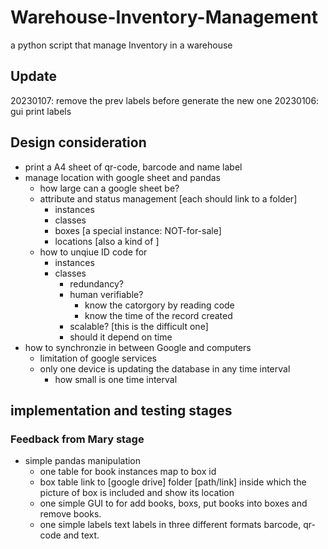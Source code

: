 # Warehouse-Inventory-Management
a python script that manage Inventory in a warehouse

## Update
20230107: remove the prev labels before generate the new one
20230106: gui print labels

## Design consideration
- print a A4 sheet of qr-code, barcode and name label
- manage location with google sheet and pandas
  - how large can a google sheet be?
  - attribute and status management [each should link to a folder]
    - instances
    - classes
    - boxes [a special instance: NOT-for-sale]
    - locations [also a kind of ]
  - how to unqiue ID code for 
    - instances
    - classes
      - redundancy?
      - human verifiable?
        - know the catorgory by reading code
        - know the time of the record created
      - scalable? [this is the difficult one]
      - should it depend on time
- how to synchronzie in between Google and computers
  - limitation of google services
  - only one device is updating the database in any time interval
    - how small is one time interval

## implementation and testing stages
### Feedback from Mary stage
-   simple pandas manipulation
    -   one table for book instances map to box id
    -   box table link to [google drive] folder [path/link] inside which the picture of box is included and show its location
    -   one simple GUI to for add books, boxs, put books into boxes and remove books. 
    -   one simple labels text labels in three different formats barcode, qr-code and text.